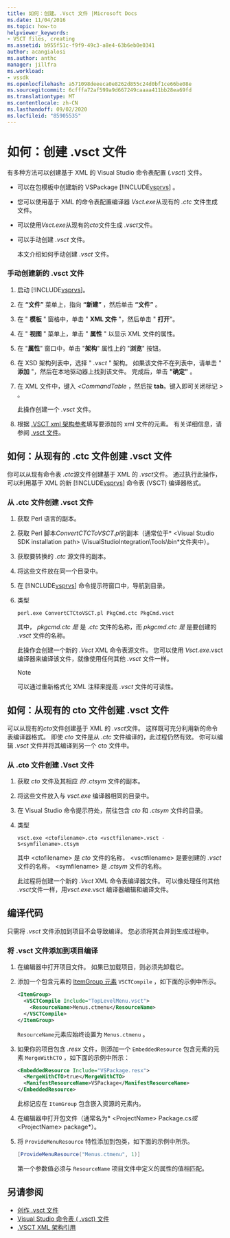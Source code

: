 ```yaml
---
title: 如何：创建。.Vsct 文件 |Microsoft Docs
ms.date: 11/04/2016
ms.topic: how-to
helpviewer_keywords:
- VSCT files, creating
ms.assetid: b955f51c-f9f9-49c3-a8e4-63b6eb0e0341
author: acangialosi
ms.author: anthc
manager: jillfra
ms.workload:
- vssdk
ms.openlocfilehash: a571098deeeca0e8262d855c24d0bf1ce66be08e
ms.sourcegitcommit: 6cfffa72af599a9d667249caaaa411bb28ea69fd
ms.translationtype: MT
ms.contentlocale: zh-CN
ms.lasthandoff: 09/02/2020
ms.locfileid: "85905535"
---
```

# <a name="how-to-create-a-vsct-file"></a>如何：创建 .vsct 文件

有多种方法可以创建基于 XML 的 Visual Studio 命令表配置 (*.vsct*) 文件。

- 可以在包模板中创建新的 VSPackage [!INCLUDE[vsprvs](../../code-quality/includes/vsprvs_md.md)] 。

- 您可以使用基于 XML 的命令表配置编译器 *Vsct.exe*从现有的 *.ctc* 文件生成文件。

- 可以使用*Vsct.exe*从现有的*cto*文件生成 *.vsct*文件。

- 可以手动创建 *.vsct* 文件。

  本文介绍如何手动创建 *.vsct* 文件。

### <a name="to-manually-create-a-new-vsct-file"></a>手动创建新的 .vsct 文件

1. 启动 [!INCLUDE[vsprvs](../../code-quality/includes/vsprvs_md.md)]。

2. 在 **“文件”** 菜单上，指向 **“新建”** ，然后单击 **“文件”** 。

3. 在 " **模板** " 窗格中，单击 " **XML 文件** "，然后单击 " **打开**"。

4. 在 " **视图** " 菜单上，单击 " **属性** " 以显示 XML 文件的属性。

5. 在 "**属性**" 窗口中，单击 "**架构**" 属性上的 "**浏览**" 按钮。

6. 在 XSD 架构列表中，选择 " *.vsct* " 架构。 如果该文件不在列表中，请单击 " **添加** "，然后在本地驱动器上找到该文件。 完成后，单击 **"确定"** 。

7. 在 XML 文件中，键入 *<CommandTable* ，然后按 **tab**。键入即可关闭标记 *>* 。

    此操作创建一个 *.vsct* 文件。

8. 根据 [.VSCT xml 架构参考](../../extensibility/vsct-xml-schema-reference.md)填写要添加的 xml 文件的元素。 有关详细信息，请参阅 [.vsct 文件](../../extensibility/internals/authoring-dot-vsct-files.md)。

<a name="how-to-create-a-dot-vsct-file-from-an-existing-dot-ctc-file"></a>

## <a name="how-to-create-a-vsct-file-from-an-existing-ctc-file"></a>如何：从现有的 .ctc 文件创建 .vsct 文件

你可以从现有命令表 *.ctc*源文件创建基于 XML 的 *.vsct*文件。 通过执行此操作，可以利用基于 XML 的新 [!INCLUDE[vsprvs](../../code-quality/includes/vsprvs_md.md)] 命令表 (VSCT) 编译器格式。

### <a name="to-create-a-vsct-file-from-a-ctc-file"></a>从 .ctc 文件创建 .vsct  文件

1. 获取 Perl 语言的副本。

2. 获取 Perl 脚本*ConvertCTCToVSCT.pl*的副本（通常位于* \<Visual Studio SDK installation path> \VisualStudioIntegration\Tools\bin*文件夹中）。

3. 获取要转换的 *.ctc* 源文件的副本。

4. 将这些文件放在同一个目录中。

5. 在 [!INCLUDE[vsprvs](../../code-quality/includes/vsprvs_md.md)] 命令提示符窗口中，导航到目录。

6. 类型

   ```
   perl.exe ConvertCTCtoVSCT.pl PkgCmd.ctc PkgCmd.vsct
   ```

    其中， *pkgcmd.ctc 是* 是 *.ctc* 文件的名称，而 *pkgcmd.ctc 是* 是要创建的 *.vsct* 文件的名称。

    此操作会创建一个新的 *.Vsct* XML 命令表源文件。 您可以使用 *Vsct.exe*.vsct 编译器来编译该文件，就像使用任何其他 *.vsct* 文件一样。

   > [!NOTE]
   > 可以通过重新格式化 XML 注释来提高 *.vsct* 文件的可读性。

<a name="how-to-create-a-dot-vsct-file-from-an-existing-dot-cto-file"></a>

## <a name="how-to-create-a-vsct-file-from-an-existing-cto-file"></a>如何：从现有的 cto 文件创建 .vsct 文件

可以从现有的*cto*文件创建基于 XML 的 *.vsct*文件。 这样既可充分利用新的命令表编译器格式。 即使 *cto* 文件是从 *.ctc* 文件编译的，此过程仍然有效。 你可以编辑 *.vsct* 文件并将其编译到另一个 cto 文件中。

### <a name="to-create-a-vsct-file-from-a-cto-file"></a>从 .cto 文件创建 .Vsct 文件

1. 获取 *cto* 文件及其相应 *的 .ctsym* 文件的副本。

2. 将这些文件放入与 *vsct.exe* 编译器相同的目录中。

3. 在 Visual Studio 命令提示符处，前往包含 *cto* 和 *.ctsym* 文件的目录。

4. 类型

    ```
    vsct.exe <ctofilename>.cto <vsctfilename>.vsct -S<symfilename>.ctsym
    ```

     其中 \<ctofilename\> 是 *cto* 文件的名称， \<vsctfilename\> 是要创建的 *.vsct* 文件的名称， \<symfilename\> 是 *.ctsym* 文件的名称。

     此过程将创建一个新的 *.Vsct* XML 命令表编译器文件。 可以像处理任何其他 *.vsct*文件一样，用*vsct.exe*.vsct 编译器编辑和编译文件。

## <a name="compile-the-code"></a>编译代码
 只需将 *.vsct* 文件添加到项目不会导致编译。 您必须将其合并到生成过程中。

### <a name="to-add-a-vsct-file-to-project-compilation"></a>将 .vsct 文件添加到项目编译

1. 在编辑器中打开项目文件。 如果已加载项目，则必须先卸载它。

2. 添加一个包含元素的 [ItemGroup 元素](../../msbuild/itemgroup-element-msbuild.md) `VSCTCompile` ，如下面的示例中所示。

    ```xml
    <ItemGroup>
      <VSCTCompile Include="TopLevelMenu.vsct">
        <ResourceName>Menus.ctmenu</ResourceName>
      </VSCTCompile>
    </ItemGroup>

    ```

     `ResourceName`元素应始终设置为 `Menus.ctmenu` 。

3. 如果你的项目包含 *.resx* 文件，则添加一个 `EmbeddedResource` 包含元素的元素 `MergeWithCTO` ，如下面的示例中所示：

    ```xml
    <EmbeddedResource Include="VSPackage.resx">
      <MergeWithCTO>true</MergeWithCTO>
      <ManifestResourceName>VSPackage</ManifestResourceName>
    </EmbeddedResource>

    ```

     此标记应在 `ItemGroup` 包含嵌入资源的元素内。

4. 在编辑器中打开包文件（通常名为* \<ProjectName\> Package.cs*或* \<ProjectName\> package*）。

5. 将 `ProvideMenuResource` 特性添加到包类，如下面的示例中所示。

    ```csharp
    [ProvideMenuResource("Menus.ctmenu", 1)]
    ```

     第一个参数值必须与 `ResourceName` 项目文件中定义的属性的值相匹配。

## <a name="see-also"></a>另请参阅
- [创作 .vsct 文件](../../extensibility/internals/authoring-dot-vsct-files.md)
- [Visual Studio 命令表 ( .vsct) 文件](../../extensibility/internals/visual-studio-command-table-dot-vsct-files.md)
- [.VSCT XML 架构引用](../../extensibility/vsct-xml-schema-reference.md)
